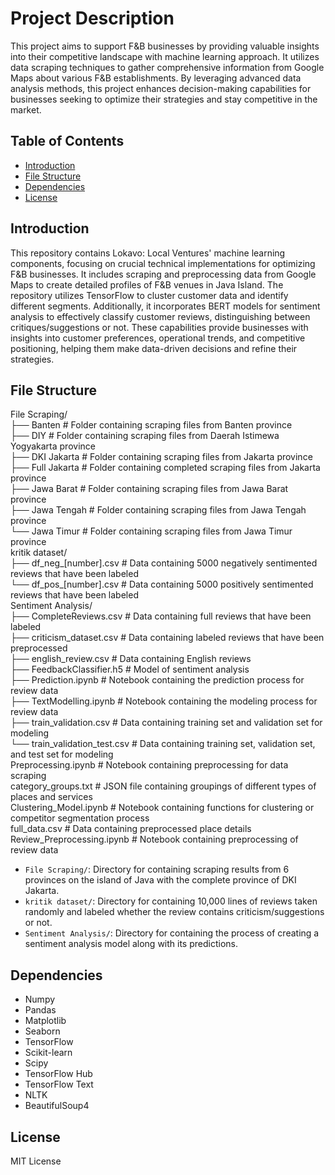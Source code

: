 # Project Description

This project aims to support F&B businesses by providing valuable insights into their competitive landscape with machine learning approach. It utilizes data scraping techniques to gather comprehensive information from Google Maps about various F&B establishments. By leveraging advanced data analysis methods, this project enhances decision-making capabilities for businesses seeking to optimize their strategies and stay competitive in the market.

## Table of Contents

- [Introduction](#introduction)
- [File Structure](#file-structure)
- [Dependencies](#dependencies)
- [License](#license)

## Introduction

This repository contains Lokavo: Local Ventures' machine learning components, focusing on crucial technical implementations for optimizing F&B businesses. It includes scraping and preprocessing data from Google Maps to create detailed profiles of F&B venues in Java Island. The repository utilizes TensorFlow to cluster customer data and identify different segments. Additionally, it incorporates BERT models for sentiment analysis to effectively classify customer reviews, distinguishing between critiques/suggestions or not. These capabilities provide businesses with insights into customer preferences, operational trends, and competitive positioning, helping them make data-driven decisions and refine their strategies.

## File Structure

File Scraping/ <br>
├── Banten # Folder containing scraping files from Banten province <br>
├── DIY # Folder containing scraping files from Daerah Istimewa Yogyakarta province <br>
├── DKI Jakarta # Folder containing scraping files from Jakarta province <br>
├── Full Jakarta # Folder containing completed scraping files from Jakarta province <br>
├── Jawa Barat # Folder containing scraping files from Jawa Barat province <br>
├── Jawa Tengah # Folder containing scraping files from Jawa Tengah province <br>
└── Jawa Timur # Folder containing scraping files from Jawa Timur province <br>
kritik dataset/ <br>
├── df_neg_[number].csv # Data containing 5000 negatively sentimented reviews that have been labeled <br>
└── df_pos_[number].csv # Data containing 5000 positively sentimented reviews that have been labeled <br>
Sentiment Analysis/ <br>
├── CompleteReviews.csv # Data containing full reviews that have been labeled <br>
├── criticism_dataset.csv # Data containing labeled reviews that have been preprocessed <br>
├── english_review.csv # Data containing English reviews <br>
├── FeedbackClassifier.h5 # Model of sentiment analysis <br>
├── Prediction.ipynb # Notebook containing the prediction process for review data <br>
├── TextModelling.ipynb # Notebook containing the modeling process for review data <br>
├── train_validation.csv # Data containing training set and validation set for modeling <br>
└── train_validation_test.csv # Data containing training set, validation set, and test set for modeling <br>
Preprocessing.ipynb # Notebook containing preprocessing for data scraping <br>
category_groups.txt # JSON file containing groupings of different types of places and services  <br>
Clustering_Model.ipynb # Notebook containing functions for clustering or competitor segmentation process <br>
full_data.csv # Data containing preprocessed place details <br>
Review_Preprocessing.ipynb # Notebook containing preprocessing of review data <br>

- `File Scraping/`: Directory for containing scraping results from 6 provinces on the island of Java with the complete province of DKI Jakarta.
- `kritik dataset/`: Directory for containing 10,000 lines of reviews taken randomly and labeled whether the review contains criticism/suggestions or not.
- `Sentiment Analysis/`: Directory for containing the process of creating a sentiment analysis model along with its predictions.

## Dependencies

- Numpy
- Pandas
- Matplotlib
- Seaborn
- TensorFlow
- Scikit-learn
- Scipy
- TensorFlow Hub
- TensorFlow Text
- NLTK
- BeautifulSoup4

## License

MIT License

